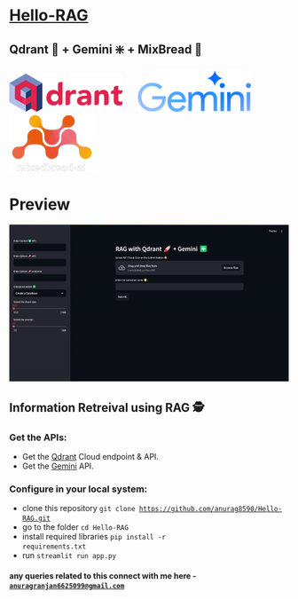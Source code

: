 # [Hello-RAG](https://huggingface.co/spaces/anurag2op/hello-rag)

## Qdrant 🚀 + Gemini ❇️ + MixBread 🍁

![image qdrant](/preview/5.png) &nbsp;&nbsp;&nbsp;&nbsp;&nbsp; ![image gemini](/preview/4.png) &nbsp;&nbsp;&nbsp;&nbsp;&nbsp;&nbsp; ![image mixbread](/preview/3.png)


# Preview
![image 2](/preview/2.gif)


## Information Retreival using RAG 🕵

### Get the APIs:
- Get the [Qdrant](https://qdrant.tech/) Cloud endpoint & API.
- Get the [Gemini](https://ai.google.dev/) API.

### Configure in your local system:
- clone this repository <code>git clone https://github.com/anurag8590/Hello-RAG.git</code>
- go to the folder <code>cd Hello-RAG</code>
- install required libraries <code>pip install -r requirements.txt</code>
- run <code>streamlit run app.py</code>

#### any queries related to this connect with me here - <code>anuragranjan6625099@gmail.com</code>
